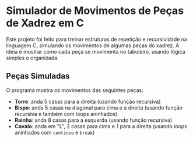 # Simulador de Movimentos de Peças de Xadrez em C

Este projeto foi feito para treinar estruturas de repetição e recursividade na linguagem C, simulando os movimentos de algumas peças do xadrez. A ideia é mostrar como cada peça se movimenta no tabuleiro, usando lógica simples e organizada.

## Peças Simuladas

O programa mostra os movimentos das seguintes peças:

- **Torre**: anda 5 casas para a direita (usando função recursiva)
- **Bispo**: anda 5 casas na diagonal para cima e à direita (usando função recursiva e também com loops aninhados)
- **Rainha**: anda 8 casas para a esquerda (usando função recursiva)
- **Cavalo**: anda em "L", 2 casas para cima e 1 para a direita (usando loops aninhados com `continue` e `break`)

